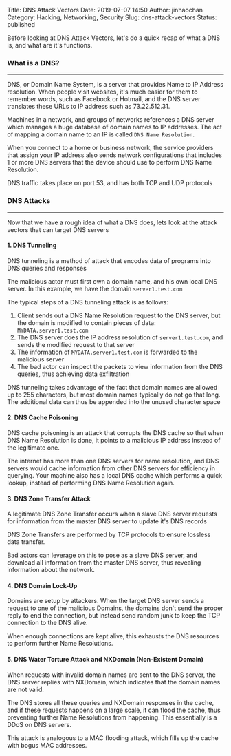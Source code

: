 Title: DNS Attack Vectors
Date: 2019-07-07 14:50
Author: jinhaochan
Category: Hacking, Networking, Security
Slug: dns-attack-vectors
Status: published

<!-- wp:paragraph -->

Before looking at DNS Attack Vectors, let's do a quick recap of what a DNS is, and what are it's functions.

<!-- /wp:paragraph -->

<!-- wp:heading {"level":3} -->

### What is a DNS?

<!-- /wp:heading -->

<!-- wp:separator -->

------------------------------------------------------------------------

<!-- /wp:separator -->

</p>
<!-- wp:paragraph -->

DNS, or Domain Name System, is a server that provides Name to IP Address resolution. When people visit websites, it's much easier for them to remember words, such as Facebook or Hotmail, and the DNS server translates these URLs to IP address such as 73.22.512.31.

<!-- /wp:paragraph -->

<!-- wp:paragraph -->

Machines in a network, and groups of networks references a DNS server which manages a huge database of domain names to IP addresses. The act of mapping a domain name to an IP is called `DNS Name Resolution`.

<!-- /wp:paragraph -->

<!-- wp:paragraph -->

When you connect to a home or business network, the service providers that assign your IP address also sends network configurations that includes 1 or more DNS servers that the device should use to perform DNS Name Resolution.

<!-- /wp:paragraph -->

<!-- wp:paragraph -->

DNS traffic takes place on port 53, and has both TCP and UDP protocols

<!-- /wp:paragraph -->

<!-- wp:heading {"level":3} -->

### DNS Attacks  

<!-- /wp:heading -->

<!-- wp:separator -->

------------------------------------------------------------------------

<!-- /wp:separator -->

</p>
<!-- wp:paragraph -->

Now that we have a rough idea of what a DNS does, lets look at the attack vectors that can target DNS servers

<!-- /wp:paragraph -->

<!-- wp:heading {"level":4} -->

#### 1. DNS Tunneling

<!-- /wp:heading -->

<!-- wp:paragraph -->

DNS tunneling is a method of attack that encodes data of programs into DNS queries and responses

<!-- /wp:paragraph -->

<!-- wp:paragraph -->

The malicious actor must first own a domain name, and his own local DNS server. In this example, we have the domain `server1.test.com`

<!-- /wp:paragraph -->

<!-- wp:paragraph -->

The typical steps of a DNS tunneling attack is as follows:

<!-- /wp:paragraph -->

<!-- wp:list {"ordered":true} -->

1.  Client sends out a DNS Name Resolution request to the DNS server, but the domain is modified to contain pieces of data: `MYDATA.server1.test.com`
2.  The DNS server does the IP address resolution of `server1.test.com`, and sends the modified request to that server
3.  The information of `MYDATA.server1.test.com` is forwarded to the malicious server
4.  The bad actor can inspect the packets to view information from the DNS queries, thus achieving data exfiltration

<!-- /wp:list -->

<!-- wp:paragraph -->

DNS tunneling takes advantage of the fact that domain names are allowed up to 255 characters, but most domain names typically do not go that long. The additional data can thus be appended into the unused character space

<!-- /wp:paragraph -->

<!-- wp:heading {"level":4} -->

#### 2. DNS Cache Poisoning

<!-- /wp:heading -->

<!-- wp:paragraph -->

DNS cache poisoning is an attack that corrupts the DNS cache so that when DNS Name Resolution is done, it points to a malicious IP address instead of the legitimate one.

<!-- /wp:paragraph -->

<!-- wp:paragraph -->

The internet has more than one DNS servers for name resolution, and DNS servers would cache information from other DNS servers for efficiency in querying. Your machine also has a local DNS cache which performs a quick lookup, instead of performing DNS Name Resolution again.

<!-- /wp:paragraph -->

<!-- wp:heading {"level":4} -->

#### 3. DNS Zone Transfer Attack

<!-- /wp:heading -->

<!-- wp:paragraph -->

A legitimate DNS Zone Transfer occurs when a slave DNS server requests for information from the master DNS server to update it's DNS records

<!-- /wp:paragraph -->

<!-- wp:paragraph -->

DNS Zone Transfers are performed by TCP protocols to ensure lossless data transfer.

<!-- /wp:paragraph -->

<!-- wp:paragraph -->

Bad actors can leverage on this to pose as a slave DNS server, and download all information from the master DNS server, thus revealing information about the network.

<!-- /wp:paragraph -->

<!-- wp:heading {"level":4} -->

#### 4. DNS Domain Lock-Up

<!-- /wp:heading -->

<!-- wp:paragraph -->

Domains are setup by attackers. When the target DNS server sends a request to one of the malicious Domains, the domains don't send the proper reply to end the connection, but instead send random junk to keep the TCP connection to the DNS alive.

<!-- /wp:paragraph -->

<!-- wp:paragraph -->

When enough connections are kept alive, this exhausts the DNS resources to perform further Name Resolutions.

<!-- /wp:paragraph -->

<!-- wp:heading {"level":4} -->

#### 5. DNS Water Torture Attack and NXDomain (Non-Existent Domain)

<!-- /wp:heading -->

<!-- wp:paragraph -->

When requests with invalid domain names are sent to the DNS server, the DNS server replies with NXDomain, which indicates that the domain names are not valid.

<!-- /wp:paragraph -->

<!-- wp:paragraph -->

The DNS stores all these queries and NXDomain responses in the cache, and if these requests happens on a large scale, it can flood the cache, thus preventing further Name Resolutions from happening. This essentially is a DDoS on DNS servers.

<!-- /wp:paragraph -->

<!-- wp:paragraph -->

This attack is analogous to a MAC flooding attack, which fills up the cache with bogus MAC addresses.  

<!-- /wp:paragraph -->
